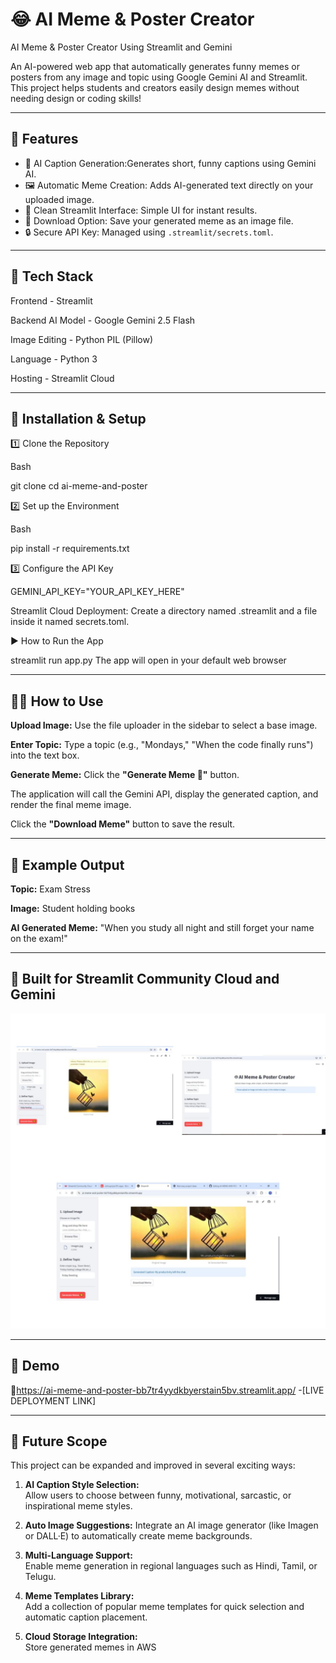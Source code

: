 # 😂 AI Meme & Poster Creator

AI Meme & Poster Creator Using Streamlit and Gemini

An AI-powered web app that automatically generates  funny memes or posters from any image and topic using Google Gemini AI and Streamlit.  
This project helps students and creators easily design memes without needing design or coding skills!

---

## 🚀 Features
- 🧠 AI Caption Generation:Generates short, funny captions using Gemini AI.  
- 🖼️ Automatic Meme Creation: Adds AI-generated text directly on your uploaded image.  
- 🎨 Clean Streamlit Interface: Simple UI for instant results.  
- 💾 Download Option: Save your generated meme as an image file.  
- 🔒 Secure API Key: Managed using `.streamlit/secrets.toml`.

---

## 🧩 Tech Stack

Frontend - Streamlit 

Backend AI Model - Google Gemini 2.5 Flash

Image Editing - Python PIL (Pillow)

Language - Python 3

Hosting - Streamlit Cloud 

---

## 🚀 Installation & Setup

1️⃣  Clone the Repository
   
   Bash
   
   git clone <your-repo-url>
   cd ai-meme-and-poster

2️⃣ Set up the Environment

Bash

pip install -r requirements.txt

3️⃣ Configure the API Key

GEMINI_API_KEY="YOUR_API_KEY_HERE"

Streamlit Cloud Deployment: Create a directory named .streamlit and a file inside it named secrets.toml.

▶️ How to Run the App

streamlit run app.py
The app will open in your default web browser

---

## 👨‍💻 How to Use

**Upload Image:** Use the file uploader in the sidebar to select a base image.

**Enter Topic:** Type a topic (e.g., "Mondays," "When the code finally runs") into the text box.

**Generate Meme:** Click the **"Generate Meme 🎨"** button.

The application will call the Gemini API, display the generated caption, and render the final meme image.

Click the **"Download Meme"** button to save the result.

---

## 🧠 Example Output

**Topic:** Exam Stress

**Image:** Student holding books

**AI Generated Meme:**
"When you study all night and still forget your name on the exam!"

---

## 🔑 Built for Streamlit Community Cloud and Gemini

![image alt](https://github.com/VishnupriyaS19/AI-MEME-AND-POSTER/blob/2ad61f37b06acfa41195b5d0753705d07289744b/AIMEME%20AND%20POSTER.jpg)

---

## 🎥 Demo

🔗https://ai-meme-and-poster-bb7tr4yydkbyerstain5bv.streamlit.app/ -[LIVE DEPLOYMENT LINK]


---

## 🔮 Future Scope

This project can be expanded and improved in several exciting ways:

1. **AI Caption Style Selection:**  
   Allow users to choose between funny, motivational, sarcastic, or inspirational meme styles.

2. **Auto Image Suggestions:** 
   Integrate an AI image generator (like Imagen or DALL·E) to automatically create meme backgrounds.

3. **Multi-Language Support:**  
   Enable meme generation in regional languages such as Hindi, Tamil, or Telugu.

4. **Meme Templates Library:**  
   Add a collection of popular meme templates for quick selection and automatic caption placement.

5. **Cloud Storage Integration:**  
   Store generated memes in AWS



